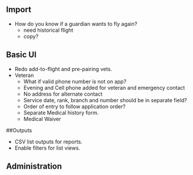 ## Import

* How do you know if a guardian wants to fly again?
  * need historical flight 
  * copy?

## Basic UI

* Redo add-to-flight and pre-pairing vets.
* Veteran
  * What if valid phone number is not on app?
  * Evening and Cell phone added for veteran and emergency contact
  * No address for alternate contact
  * Service date, rank, branch and number should be in separate field?
  * Order of entry to follow application order?
  * Separate Medical history form.
  * Medical Waiver

##Outputs

* CSV list outputs for reports.
* Enable filters for list views.

## Administration
